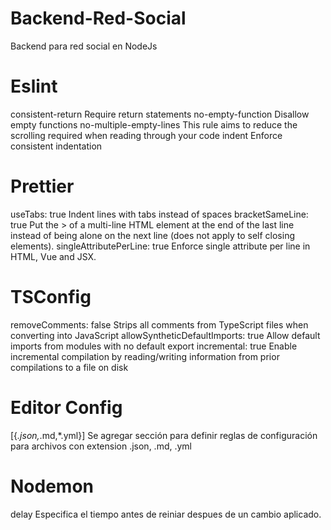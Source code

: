 # Backend-Red-Social
 Backend para red social en NodeJs

# Eslint
consistent-return                           Require return statements
no-empty-function                           Disallow empty functions
no-multiple-empty-lines                     This rule aims to reduce the scrolling required when reading through your code
indent                                      Enforce consistent indentation

# Prettier
useTabs: true                               Indent lines with tabs instead of spaces
bracketSameLine: true                       Put the > of a multi-line HTML element at the end of the last line instead of being alone on the next line (does not apply to self closing elements).
singleAttributePerLine: true                Enforce single attribute per line in HTML, Vue and JSX.

# TSConfig
 removeComments: false                      Strips all comments from TypeScript files when converting into JavaScript
 allowSyntheticDefaultImports: true         Allow default imports from modules with no default export
 incremental: true                          Enable incremental compilation by reading/writing information from prior compilations to a file on disk

# Editor Config
[{*.json,*.md,*.yml}]                       Se agregar sección para definir reglas de configuración para archivos con extension .json, .md, .yml


# Nodemon
delay                                       Especifica el tiempo antes de reiniar despues de un cambio aplicado.